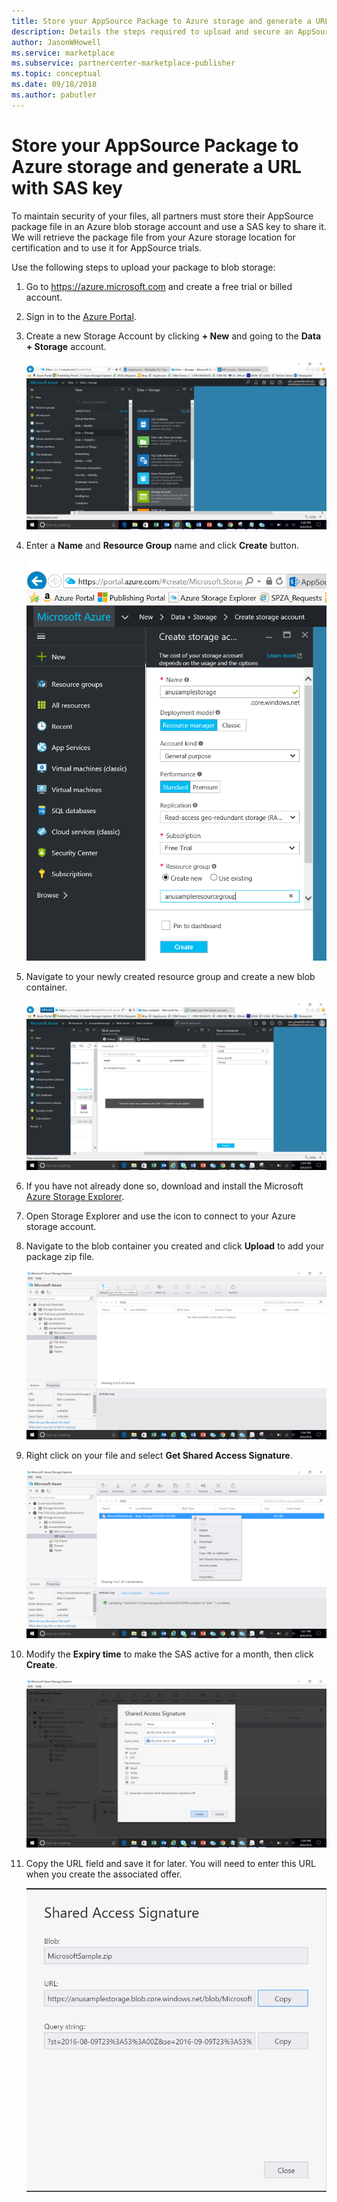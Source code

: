 ```yaml
---
title: Store your AppSource Package to Azure storage and generate a URL with SAS key 
description: Details the steps required to upload and secure an AppSource package.
author: JasonWHowell
ms.service: marketplace
ms.subservice: partnercenter-marketplace-publisher
ms.topic: conceptual
ms.date: 09/18/2018
ms.author: pabutler
---
```


Store your AppSource Package to Azure storage and generate a URL with SAS key
=============================================================================

To maintain security of your files, all partners must store their
AppSource package file in an Azure blob storage account and use a SAS key to
share it. We will retrieve the package file from your Azure storage location for
certification and to use it for AppSource trials.

Use the following steps to upload your package to blob storage:

1. Go to <https://azure.microsoft.com> and create a free trial or billed account.

2. Sign in to the [Azure Portal](https://portal.azure.com/).

3. Create a new Storage Account by clicking **+ New** and going to the **Data +
   Storage** account.

   ![Data + Storage blade on Microsoft Azure Portal](media/CRMScreenShot7.png)

4. Enter a **Name** and **Resource Group** name and click **Create** button.

   ![Create storage account on Microsoft Azure Portal](media/CRMScreenShot8.png)

5. Navigate to your newly created resource group and create a new blob container.

   ![Upload package as blob using Microsoft Azure Portal](media/CRMScreenShot9.png)

6. If you have not already done so, download and install the Microsoft [Azure Storage Explorer](https://storageexplorer.com/).

7. Open Storage Explorer and use the icon to connect to your Azure storage account.

8. Navigate to the blob container you created and click **Upload** to add your
   package zip file.

   ![Upload package using Microsoft Storage Explorer](media/CRMScreenShot10.png)

9. Right click on your file and select **Get Shared Access Signature**.

   ![Get shared access signature of an Azure file](media/CRMScreenShot11.png)

10. Modify the **Expiry time** to make the SAS active for a month, then click **Create**.

    ![Modify the SAS expiration date of an Azure file](media/CRMScreenShot12.png)

11. Copy the URL field and save it for later. You will need to enter this URL when you create 
    the associated offer. 

    ![Copy the SAS URL of an Azure file](media/CRMScreenShot13.png)

